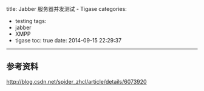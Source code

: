 title: Jabber 服务器并发测试 - Tigase
categories:
  - testing
tags:
  - jabber
  - XMPP
  - tigase
toc: true
date: 2014-09-15 22:29:37
---

## 参考资料

http://blog.csdn.net/spider_zhcl/article/details/6073920
